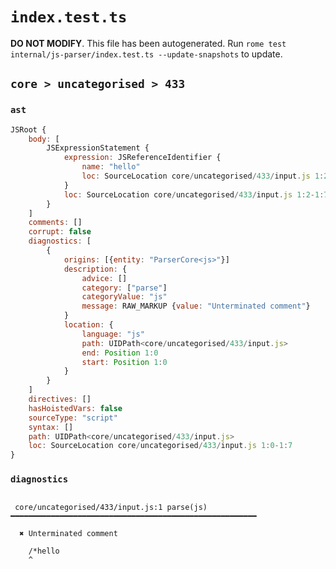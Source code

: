 # `index.test.ts`

**DO NOT MODIFY**. This file has been autogenerated. Run `rome test internal/js-parser/index.test.ts --update-snapshots` to update.

## `core > uncategorised > 433`

### `ast`

```javascript
JSRoot {
	body: [
		JSExpressionStatement {
			expression: JSReferenceIdentifier {
				name: "hello"
				loc: SourceLocation core/uncategorised/433/input.js 1:2-1:7 (hello)
			}
			loc: SourceLocation core/uncategorised/433/input.js 1:2-1:7
		}
	]
	comments: []
	corrupt: false
	diagnostics: [
		{
			origins: [{entity: "ParserCore<js>"}]
			description: {
				advice: []
				category: ["parse"]
				categoryValue: "js"
				message: RAW_MARKUP {value: "Unterminated comment"}
			}
			location: {
				language: "js"
				path: UIDPath<core/uncategorised/433/input.js>
				end: Position 1:0
				start: Position 1:0
			}
		}
	]
	directives: []
	hasHoistedVars: false
	sourceType: "script"
	syntax: []
	path: UIDPath<core/uncategorised/433/input.js>
	loc: SourceLocation core/uncategorised/433/input.js 1:0-1:7
}
```

### `diagnostics`

```

 core/uncategorised/433/input.js:1 parse(js) ━━━━━━━━━━━━━━━━━━━━━━━━━━━━━━━━━━━━━━━━━━━━━━━━━━━━━━━

  ✖ Unterminated comment

    /*hello
    ^


```
